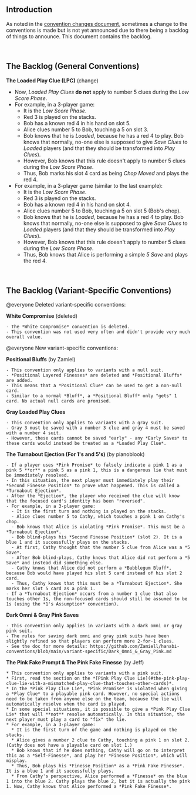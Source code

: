 ## Introduction

As noted in the [convention changes document](Convention_Changes.md), sometimes a change to the conventions is made but is not yet announced due to there being a backlog of things to announce. This document contains the backlog.

<br />

## The Backlog (General Conventions)

**The Loaded Play Clue (LPC)** (change)

- Now, *Loaded Play Clues* **do not** apply to number 5 clues during the *Low Score Phase*.
- For example, in a 3-player game:
  - It is the *Low Score Phase*.
  - Red 3 is played on the stacks.
  - Bob has a known red 4 in his hand on slot 5.
  - Alice clues number 5 to Bob, touching a 5 on slot 3.
  - Bob knows that he is *Loaded*, because he has a red 4 to play. Bob knows that normally, no-one else is supposed to give *Save Clues* to *Loaded* players (and that they should be transformed into *Play Clues*).
  - However, Bob knows that this rule doesn't apply to number 5 clues during the *Low Score Phase*.
  - Thus, Bob marks his slot 4 card as being *Chop Moved* and plays the red 4.
- For example, in a 3-player game (similar to the last example):
  - It is the *Low Score Phase*.
  - Red 3 is played on the stacks.
  - Bob has a known red 4 in his hand on slot 4.
  - Alice clues number 5 to Bob, touching a 5 on slot 5 (Bob's chop).
  - Bob knows that he is *Loaded*, because he has a red 4 to play. Bob knows that normally, no-one else is supposed to give *Save Clues* to *Loaded* players (and that they should be transformed into *Play Clues*).
  - However, Bob knows that this rule doesn't apply to number 5 clues during the *Low Score Phase*.
  - Thus, Bob knows that Alice is performing a simple *5 Save* and plays the red 4.

<br />

## The Backlog (Variant-Specific Conventions)

@everyone Deleted variant-specific conventions:

**White Compromise** (deleted)

```
- The *White Compromise* convention is deleted.
- This convention was not used very often and didn't provide very much overall value.
```

@everyone New variant-specific conventions:

**Positional Bluffs** (by Zamiel)

```
- This convention only applies to variants with a null suit.
- *Positional Layered Finesses* are deleted and *Positional Bluffs* are added.
- This means that a *Positional Clue* can be used to get a non-null card.
- Similar to a normal *Bluff*, a *Positional Bluff* only "gets" 1 card. No actual null cards are promised.
```

**Gray Loaded Play Clues**

```
- This convention only applies to variants with a gray suit.
- Gray 3 must be saved with a number 3 clue and gray 4 must be saved with a number 4 suit.
- However, these cards cannot be saved "early" - any *Early Saves* to these cards would instead be treated as a *Loaded Play Clue*.
```

**The Turnabout Ejection (For 1's and 5's)** (by pianoblook)

```
- If a player uses *Pink Promise* to falsely indicate a pink 1 as a pink 5 **or** a pink 5 as a pink 1, this is a dangerous lie that must be immediately resolved.
- In this situation, the next player must immediately play their *Second Finesse Position* to prove what happened. This is called a *Turnabout Ejection*.
- After the *Ejection*, the player who received the clue will know that the focused card's identity has been "reversed".
- For example, in a 3-player game:
  - It is the first turn and nothing is played on the stacks.
  - Alice clues number 5 to Cathy, which touches a pink 1 on Cathy's chop.
  - Bob knows that Alice is violating *Pink Promise*. This must be a *Turnabout Ejection*.
  - Bob blind-plays his *Second Finesse Position* (slot 2). It is a blue 1 and it successfully plays on the stacks.
  - At first, Cathy thought that the number 5 clue from Alice was a *5 Save*.
  - After Bob blind-plays, Cathy knows that Alice did not perform a *5 Save* and instead did something else.
  - Cathy knows that Alice did not perform a *Bubblegum Bluff*, because Bob would have played his slot 5 card instead of his slot 2 card.
  - Thus, Cathy knows that this must be a *Turnabout Ejection*. She marks her slot 5 card as a pink 1.
- If a *Turnabout Ejection* occurs from a number 1 clue that also touches other 1s, the non-focused cards should still be assumed to be 1s (using the *1's Assumption* convention).
```

**Dark Omni & Gray Pink Saves**

```
- This convention only applies in variants with a dark omni or gray pink suit.
- The rules for saving dark omni and gray pink suits have been slightly refined so that players can perform more 2-for-1 clues.
- See the doc for more details: https://github.com/Zamiell/hanabi-conventions/blob/main/variant-specific/Dark_Omni_&_Gray_Pink.md
```

**The Pink Fake Prompt & The Pink Fake Finesse** (by Jeff)

```
* This convention only applies to variants with a pink suit.
* First, read the section on the *[Pink Play Clue Lie](#the-pink-play-clue-lie-with-a-mismatched-play-clue-that-touches-other-cards)*.
* In the *Pink Play Clue Lie*, *Pink Promise* is violated when giving a *Play Clue* to a playable pink card. However, no special actions need to be taken from anyone else on the team, because the lie will automatically resolve when the card is played.
* In some special situations, it is possible to give a *Pink Play Clue Lie* that will **not** resolve automatically. In this situation, the next player must play a card to "fix" the lie.
* For example, in a 3-player game:
  * It is the first turn of the game and nothing is played on the stacks.
  * Alice gives a number 2 clue to Cathy, touching a pink 1 on slot 2. (Cathy does not have a playable card on slot 1.)
  * Bob knows that if he does nothing, Cathy will go on to interpret this as a *Self-Finesse*, and play her *Finesse Position*, which will misplay.
  * Thus, Bob plays his *Finesse Position* as a *Pink Fake Finesse*. It is a blue 1 and it successfully plays.
  * From Cathy's perspective, Alice performed a *Finesse* on the blue 1 into the blue 2. Cathy plays the blue 2, but it is actually the pink 1. Now, Cathy knows that Alice performed a *Pink Fake Finesse*.
```
